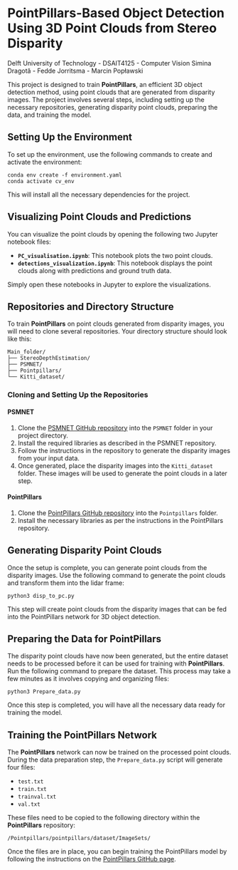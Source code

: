 
# PointPillars-Based Object Detection Using 3D Point Clouds from Stereo Disparity

Delft University of Technology - DSAIT4125 - Computer Vision
Simina Dragotă - Fedde Jorritsma - Marcin Popławski

This project is designed to train **PointPillars**, an efficient 3D object detection method, using point clouds that are generated from disparity images. The project involves several steps, including setting up the necessary repositories, generating disparity point clouds, preparing the data, and training the model.

## Setting Up the Environment

To set up the environment, use the following commands to create and activate the environment:

```shell
conda env create -f environment.yaml
conda activate cv_env
```

This will install all the necessary dependencies for the project.


## Visualizing Point Clouds and Predictions

You can visualize the point clouds by opening the following two Jupyter notebook files:

- **`PC_visualisation.ipynb`**: This notebook plots the two point clouds.
- **`detections_visualization.ipynb`**: This notebook displays the point clouds along with predictions and ground truth data.

Simply open these notebooks in Jupyter to explore the visualizations.


## Repositories and Directory Structure

To train **PointPillars** on point clouds generated from disparity images, you will need to clone several repositories. Your directory structure should look like this:

```
Main_folder/
├── StereoDepthEstimation/
├── PSMNET/
├── Pointpillars/
└── Kitti_dataset/
```

### Cloning and Setting Up the Repositories

#### PSMNET

1. Clone the [PSMNET GitHub repository](https://github.com/JiaRenChang/PSMNet) into the `PSMNET` folder in your project directory.
2. Install the required libraries as described in the PSMNET repository.
3. Follow the instructions in the repository to generate the disparity images from your input data.
4. Once generated, place the disparity images into the `Kitti_dataset` folder. These images will be used to generate the point clouds in a later step.

#### PointPillars

1. Clone the [PointPillars GitHub repository](https://github.com/zhulf0804/PointPillars) into the `Pointpillars` folder.
2. Install the necessary libraries as per the instructions in the PointPillars repository.

## Generating Disparity Point Clouds

Once the setup is complete, you can generate point clouds from the disparity images. Use the following command to generate the point clouds and transform them into the lidar frame:

```shell
python3 disp_to_pc.py
```

This step will create point clouds from the disparity images that can be fed into the PointPillars network for 3D object detection.

## Preparing the Data for PointPillars

The disparity point clouds have now been generated, but the entire dataset needs to be processed before it can be used for training with **PointPillars**. Run the following command to prepare the dataset. This process may take a few minutes as it involves copying and organizing files:

```shell
python3 Prepare_data.py
```

Once this step is completed, you will have all the necessary data ready for training the model.

## Training the PointPillars Network

The **PointPillars** network can now be trained on the processed point clouds. During the data preparation step, the `Prepare_data.py` script will generate four files:

- `test.txt`
- `train.txt`
- `trainval.txt`
- `val.txt`

These files need to be copied to the following directory within the **PointPillars** repository:

```
/Pointpillars/pointpillars/dataset/ImageSets/
```

Once the files are in place, you can begin training the PointPillars model by following the instructions on the [PointPillars GitHub page](https://github.com/zhulf0804/PointPillars).